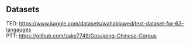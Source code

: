 ## Datasets
TED: https://www.kaggle.com/datasets/wahabjawed/text-dataset-for-63-langauges  
PTT: https://github.com/zake7749/Gossiping-Chinese-Corpus